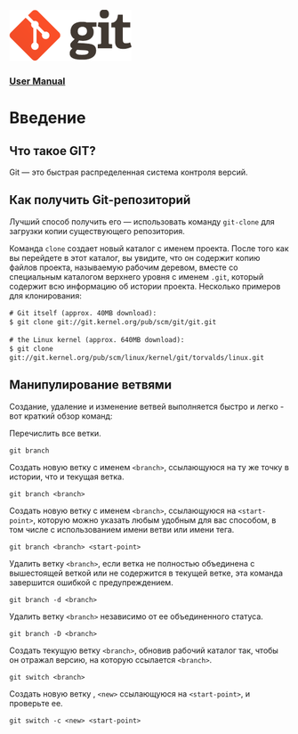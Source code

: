 ![git-logo](git-logo.png)

### [User Manual](https://git-scm.com/docs/user-manual)

# Введение

## Что такое GIT?
Git — это быстрая распределенная система контроля версий.

## Как получить Git-репозиторий
Лучший способ получить его — использовать команду `git-clone` для загрузки копии существующего репозитория.

Команда `clone` создает новый каталог с именем проекта. После того как вы перейдете в этот каталог, вы увидите, что он содержит копию файлов проекта, называемую рабочим деревом, вместе со специальным каталогом верхнего уровня с именем `.git`, который содержит всю информацию об истории проекта.
Несколько примеров для клонирования:

```
# Git itself (approx. 40MB download):
$ git clone git://git.kernel.org/pub/scm/git/git.git

# the Linux kernel (approx. 640MB download):
$ git clone git://git.kernel.org/pub/scm/linux/kernel/git/torvalds/linux.git
```

## Манипулирование ветвями
Создание, удаление и изменение ветвей выполняется быстро и легко - вот краткий обзор команд:

Перечислить все ветки.
```
git branch
```

Создать новую ветку с именем `<branch>`, ссылающуюся на ту же точку в истории, что и текущая ветка.
```
git branch <branch>
```

Создать новую ветку с именем `<branch>`, ссылающуюся на `<start-point>`, которую можно указать любым удобным для вас способом, в том числе с использованием имени ветви или имени тега.
```
git branch <branch> <start-point>
```

Удалить ветку `<branch>`, если ветка не полностью объединена с вышестоящей веткой или не содержится в текущей ветке, эта команда завершится ошибкой с предупреждением.
```
git branch -d <branch>
```

Удалить ветку `<branch>` независимо от ее объединенного статуса.
```
git branch -D <branch>
```

Создать текущую ветку `<branch>`, обновив рабочий каталог так, чтобы он отражал версию, на которую ссылается `<branch>`.
```
git switch <branch>
```

Создать новую ветку , `<new>` ссылающуюся на `<start-point>`, и проверьте ее.
```
git switch -c <new> <start-point>
```
